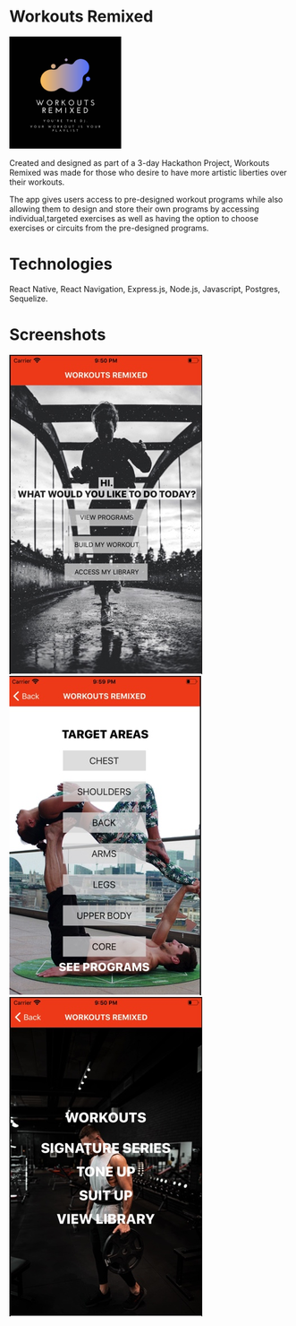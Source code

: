 # Workouts Remixed

<img src="RN-APP/Workouts-Remixed/components/images/WR-Logo.png" height="200" />

Created and designed as part of a 3-day Hackathon Project, Workouts Remixed was made for those who desire to have more artistic liberties over their workouts.

The app gives users access to pre-designed workout programs while also allowing them to design and store their own programs by accessing individual,targeted exercises as well as having the option to choose exercises or circuits from the pre-designed programs.

# Technologies

React Native, React Navigation, Express.js, Node.js, Javascript, Postgres, Sequelize.

# Screenshots

<img src="RN-APP/Workouts-Remixed/components/images/WR-Home.jpg" />
<img src="RN-APP/Workouts-Remixed/components/images/WR-Targets.jpg" />
<img src="RN-APP/Workouts-Remixed/components/images/WR-Programs.jpeg" />

